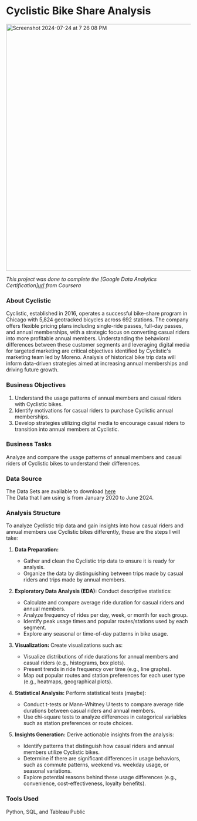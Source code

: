 # Cyclistic Bike Share Analysis
<img width="671" alt="Screenshot 2024-07-24 at 7 26 08 PM" src="https://github.com/user-attachments/assets/a29c67c8-da6a-47a8-be44-eba6e524d8d6">

*This project was done to complete the [Google Data Analytics Certification][url](https://www.coursera.org/professional-certificates/google-data-analytics?utm_medium=sem&utm_source=gg&utm_campaign=B2C_NAMER_google-data-analytics_google_FTCOF_professional-certificates_country-US&campaignid=12504215975&adgroupid=122709142687&device=c&keyword=google%20analytics%20certification%20free&matchtype=b&network=g&devicemodel=&adposition=&creativeid=504570191916&hide_mobile_promo&gad_source=1&gclid=CjwKCAjw74e1BhBnEiwAbqOAjJrYV0Nn5E8vWY-cHpUxxAqwEufc15VCPLNM_TJMWLIAah9E1zHkOBoCxQ8QAvD_BwE) from Coursera*

### About Cyclistic

Cyclistic, established in 2016, operates a successful bike-share program in Chicago with 5,824 geotracked bicycles across 692 stations. The company offers flexible pricing plans including single-ride passes, full-day passes, and annual memberships, with a strategic focus on converting casual riders into more profitable annual members. Understanding the behavioral differences between these customer segments and leveraging digital media for targeted marketing are critical objectives identified by Cyclistic's marketing team led by Moreno. Analysis of historical bike trip data will inform data-driven strategies aimed at increasing annual memberships and driving future growth.

### Business Objectives

1. Understand the usage patterns of annual members and casual riders with Cyclistic bikes.
2. Identify motivations for casual riders to purchase Cyclistic annual memberships.
3. Develop strategies utilizing digital media to encourage casual riders to transition into annual members at Cyclistic.

### Business Tasks

Analyze and compare the usage patterns of annual members and casual riders of Cyclistic bikes to understand their differences.

### Data Source

The Data Sets are available to download [here](https://divvy-tripdata.s3.amazonaws.com/index.html) <br>
The Data that I am using is from January 2020 to June 2024. 

### Analysis Structure

To analyze Cyclistic trip data and gain insights into how casual riders and annual members use Cyclistic bikes differently, these are the steps I will take:

1. **Data Preparation:**
   - Gather and clean the Cyclistic trip data to ensure it is ready for analysis.
   - Organize the data by distinguishing between trips made by casual riders and trips made by annual members.

2. **Exploratory Data Analysis (EDA):**
   Conduct descriptive statistics:
     - Calculate and compare average ride duration for casual riders and annual members.
     - Analyze frequency of rides per day, week, or month for each group.
     - Identify peak usage times and popular routes/stations used by each segment.
     - Explore any seasonal or time-of-day patterns in bike usage.
   
3. **Visualization:**
   Create visualizations such as:
     - Visualize distributions of ride durations for annual members and casual riders (e.g., histograms, box plots).
     - Present trends in ride frequency over time (e.g., line graphs).
     - Map out popular routes and station preferences for each user type (e.g., heatmaps, geographical plots).
   
4. **Statistical Analysis:**
   Perform statistical tests (maybe):
     - Conduct t-tests or Mann-Whitney U tests to compare average ride durations between casual riders and annual members.
     - Use chi-square tests to analyze differences in categorical variables such as station preferences or route choices.
   
5. **Insights Generation:**
   Derive actionable insights from the analysis:
     - Identify patterns that distinguish how casual riders and annual members utilize Cyclistic bikes.
     - Determine if there are significant differences in usage behaviors, such as commute patterns, weekend vs. weekday usage, or seasonal variations.
     - Explore potential reasons behind these usage differences (e.g., convenience, cost-effectiveness, loyalty benefits).
       

### Tools Used

Python, SQL, and Tableau Public







